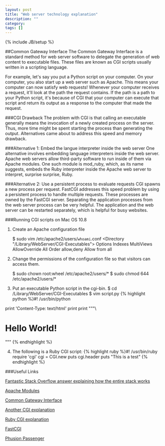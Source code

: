 ```yaml
---
layout: post
title: "Web server technology explanation"
description: ""
category: 
tags: []
---
```

{% include JB/setup %}

##Common Gateway Interface
The Common Gateway Interface is a standard method for web server software to delegate the generation of web content to executable files. These files are known as CGI scripts usually written in
a scripting language.

For example, let's say you put a Python script on your computer. On your computer, you also start up
a web server such as Apache. This means your computer can now satisfy web requests! Whenever your computer
receives a request, it'll look at the path the request contains. If the path is a path to your Python script, it's because of CGI that your computer can execute that script and return its output as
a response to the computer that made the request.

###CGI Drawback
The problem with CGI is that calling an executable generally means the invocation of a newly created process
on the server. Thus, more time might be spent starting the process than generating the output. Alternatives
came about to address this speed and memory drawback.

###Alternative 1: Embed the langue interpreter inside the web server
One alternative involves embedding language interpreters inside the web server. Apache web servers allow
third-party software to run inside of them via Apache modules. One such module is mod_ruby, which, as its name suggests, embeds the Ruby interpreter inside the Apache web server to interpret, surprise surprise, Ruby.

###Alternative 2: Use a persistent process to evaluate requests
CGI spawns a new process per request. FastCGI addresses this speed problem by using a persistent process to
handle multiple requests. These processes are owned by the FastCGI server. Separating the application processes
from the web server process can be very helpful. The application and the web server can be restarted
separately, which is helpful for busy websites.

###Running CGI scripts on Mac OS 10.8
1) Create an Apache configuration file

    $ sudo vim /etc/apache2/users/`whoami`.conf
    <Directory "/Library/WebServer/CGI-Executables">
        Options Indexes MultiViews
        AllowOverride All
        Order allow,deny
        Allow from all
    </Directory>

2) Change the permissions of the configuration file so that
visitors can access them.

    $ sudo chown root:wheel /etc/apache2/users/*
    $ sudo chmod 644 /etc/apache2/users/*

3) Put an executable Python script in the cgi-bin.
    $ cd /Library/WebServer/CGI-Executables
    $ vim script.py
{% highlight python %}#! /usr/bin/python

print 'Content-Type: text/html'
print
print """\
<html>
<body>
<h1>Hello World!</h1>
</body>
</html>
"""
{% endhighlight %}

4) The following is a Ruby CGI script:
{% highlight ruby %}#! /usr/bin/ruby                                                                                             
require 'cgi'
cgi = CGI.new
puts cgi.header
puts "<html><body>This is a test</body></html>"
{% endhighlight %}

###Useful Links

  [Fantastic Stack Overflow answer explaining how the entire stack works](http://stackoverflow.com/questions/4113299/ruby-on-rails-server-options)
  
  [Apache Modules](http://en.wikipedia.org/wiki/Apache_modules)

  [Common Gateway Interface](http://en.wikipedia.org/wiki/Common_Gateway_Interface)

  [Another CGI explanation](http://www.tutorialspoint.com/perl/perl_cgi.htm)

  [Ruby CGI explanation](http://www.tutorialspoint.com/ruby/ruby_web_applications.htm)
  
  [FastCGI](http://en.wikipedia.org/wiki/FastCGI)

  [Phusion Passenger](http://www.modrails.com/documentation/Users%20guide%20Standalone.html)
